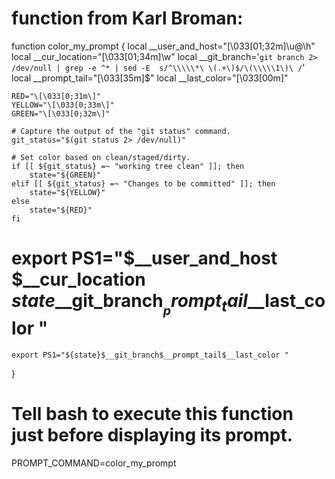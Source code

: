# function from Karl Broman:
function color_my_prompt {
    local __user_and_host="\[\033[01;32m\]\u@\h"
    local __cur_location="\[\033[01;34m\]\w"
    local __git_branch='`git branch 2> /dev/null | grep -e ^* | sed -E  s/^\\\\\*\ \(.+\)$/\(\\\\\1\)\ /`'
    local __prompt_tail="\[\033[35m\]$"
    local __last_color="\[\033[00m\]"

    RED="\[\033[0;31m\]"
    YELLOW="\[\033[0;33m\]"
    GREEN="\[\033[0;32m\]"

    # Capture the output of the "git status" command.
    git_status="$(git status 2> /dev/null)"

    # Set color based on clean/staged/dirty.
    if [[ ${git_status} =~ "working tree clean" ]]; then
        state="${GREEN}"
    elif [[ ${git_status} =~ "Changes to be committed" ]]; then
        state="${YELLOW}"
    else
        state="${RED}"
    fi

#    export PS1="$__user_and_host $__cur_location ${state}$__git_branch$__prompt_tail$__last_color "
    export PS1="${state}$__git_branch$__prompt_tail$__last_color "
}

# Tell bash to execute this function just before displaying its prompt.
PROMPT_COMMAND=color_my_prompt